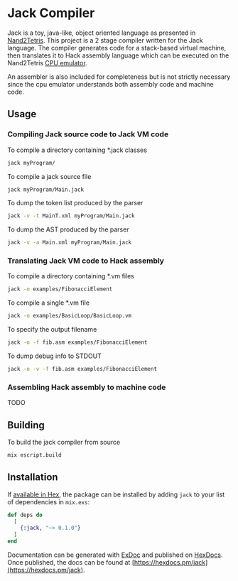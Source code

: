 # Jack Compiler

Jack is a toy, java-like, object oriented language as presented in [Nand2Tetris](https://www.nand2tetris.org).
This project is a 2 stage compiler written for the Jack language. The compiler
generates code for a stack-based virtual machine, then translates it to Hack
assembly language which can be executed on the Nand2Tetris [CPU emulator](https://www.nand2tetris.org/software).

An assembler is also included for completeness but is not strictly necessary
since the cpu emulator understands both assembly code and machine code.

## Usage

### Compiling Jack source code to Jack VM code

To compile a directory containing *.jack classes

``` bash
jack myProgram/
```

To compile a jack source file

``` bash
jack myProgram/Main.jack
```

To dump the token list produced by the parser

``` bash
jack -v -t MainT.xml myProgram/Main.jack
```

To dump the AST produced by the parser

``` bash
jack -v -a Main.xml myProgram/Main.jack
```

### Translating Jack VM code to Hack assembly

To compile a directory containing *.vm files

```bash
jack -o examples/FibonacciElement
```

To compile a single *.vm file

```bash
jack -o examples/BasicLoop/BasicLoop.vm
```

To specify the output filename

```bash
jack -o -f fib.asm examples/FibonacciElement
```

To dump debug info to STDOUT

```bash
jack -o -v -f fib.asm examples/FibonacciElement
```

### Assembling Hack assembly to machine code

TODO

## Building

To build the jack compiler from source

```bash
mix escript.build
```

## Installation

If [available in Hex](https://hex.pm/docs/publish), the package can be installed
by adding `jack` to your list of dependencies in `mix.exs`:

```elixir
def deps do
  [
    {:jack, "~> 0.1.0"}
  ]
end
```

Documentation can be generated with [ExDoc](https://github.com/elixir-lang/ex_doc)
and published on [HexDocs](https://hexdocs.pm). Once published, the docs can
be found at [https://hexdocs.pm/jack](https://hexdocs.pm/jack).